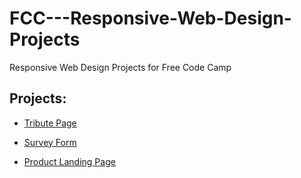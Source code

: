 # FCC---Responsive-Web-Design-Projects
Responsive Web Design Projects for Free Code Camp 

## Projects:

- [Tribute Page](https://inhandui.github.io/FCC---Responsive-Web-Design-Projects/Tribute%20Page/index.html)

- [Survey Form](https://inhandui.github.io/FCC---Responsive-Web-Design-Projects/Survey%20Form/index.html)

- [Product Landing Page](https://inhandui.github.io/FCC---Responsive-Web-Design-Projects/Product_landing_page/index.html)
